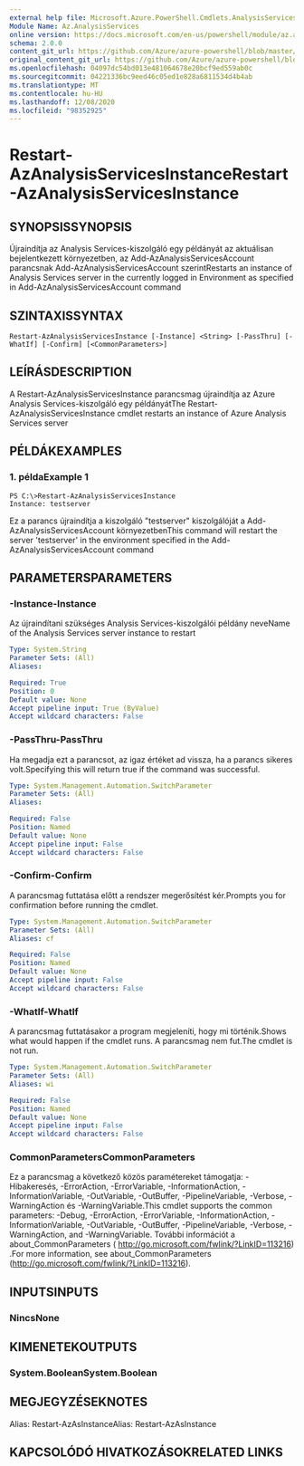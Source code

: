 ```yaml
---
external help file: Microsoft.Azure.PowerShell.Cmdlets.AnalysisServices.Dataplane.dll-Help.xml
Module Name: Az.AnalysisServices
online version: https://docs.microsoft.com/en-us/powershell/module/az.analysisservices/restart-azanalysisservicesinstance
schema: 2.0.0
content_git_url: https://github.com/Azure/azure-powershell/blob/master/src/AnalysisServices/AnalysisServices/help/Restart-AzAnalysisServicesInstance.md
original_content_git_url: https://github.com/Azure/azure-powershell/blob/master/src/AnalysisServices/AnalysisServices/help/Restart-AzAnalysisServicesInstance.md
ms.openlocfilehash: 04097dc54bd013e481064678e20bcf9ed559ab0c
ms.sourcegitcommit: 04221336bc9eed46c05ed1e828a6811534d4b4ab
ms.translationtype: MT
ms.contentlocale: hu-HU
ms.lasthandoff: 12/08/2020
ms.locfileid: "98352925"
---
```

# <span data-ttu-id="f3910-101">Restart-AzAnalysisServicesInstance</span><span class="sxs-lookup"><span data-stu-id="f3910-101">Restart-AzAnalysisServicesInstance</span></span>

## <span data-ttu-id="f3910-102">SYNOPSIS</span><span class="sxs-lookup"><span data-stu-id="f3910-102">SYNOPSIS</span></span>
<span data-ttu-id="f3910-103">Újraindítja az Analysis Services-kiszolgáló egy példányát az aktuálisan bejelentkezett környezetben, az Add-AzAnalysisServicesAccount parancsnak Add-AzAnalysisServicesAccount szerint</span><span class="sxs-lookup"><span data-stu-id="f3910-103">Restarts an instance of Analysis Services server in the currently logged in Environment as specified in Add-AzAnalysisServicesAccount command</span></span>

## <span data-ttu-id="f3910-104">SZINTAXIS</span><span class="sxs-lookup"><span data-stu-id="f3910-104">SYNTAX</span></span>

```
Restart-AzAnalysisServicesInstance [-Instance] <String> [-PassThru] [-WhatIf] [-Confirm] [<CommonParameters>]
```

## <span data-ttu-id="f3910-105">LEÍRÁS</span><span class="sxs-lookup"><span data-stu-id="f3910-105">DESCRIPTION</span></span>
<span data-ttu-id="f3910-106">A Restart-AzAnalysisServicesInstance parancsmag újraindítja az Azure Analysis Services-kiszolgáló egy példányát</span><span class="sxs-lookup"><span data-stu-id="f3910-106">The Restart-AzAnalysisServicesInstance cmdlet restarts an instance of Azure Analysis Services server</span></span>

## <span data-ttu-id="f3910-107">PÉLDÁK</span><span class="sxs-lookup"><span data-stu-id="f3910-107">EXAMPLES</span></span>

### <span data-ttu-id="f3910-108">1. példa</span><span class="sxs-lookup"><span data-stu-id="f3910-108">Example 1</span></span>
```
PS C:\>Restart-AzAnalysisServicesInstance
Instance: testserver
```

<span data-ttu-id="f3910-109">Ez a parancs újraindítja a kiszolgáló "testserver" kiszolgálóját a Add-AzAnalysisServicesAccount környezetben</span><span class="sxs-lookup"><span data-stu-id="f3910-109">This command will restart the server 'testserver' in the environment specified in the Add-AzAnalysisServicesAccount command</span></span>

## <span data-ttu-id="f3910-110">PARAMETERS</span><span class="sxs-lookup"><span data-stu-id="f3910-110">PARAMETERS</span></span>

### <span data-ttu-id="f3910-111">-Instance</span><span class="sxs-lookup"><span data-stu-id="f3910-111">-Instance</span></span>
<span data-ttu-id="f3910-112">Az újraindítani szükséges Analysis Services-kiszolgálói példány neve</span><span class="sxs-lookup"><span data-stu-id="f3910-112">Name of the Analysis Services server instance to restart</span></span>

```yaml
Type: System.String
Parameter Sets: (All)
Aliases:

Required: True
Position: 0
Default value: None
Accept pipeline input: True (ByValue)
Accept wildcard characters: False
```

### <span data-ttu-id="f3910-113">-PassThru</span><span class="sxs-lookup"><span data-stu-id="f3910-113">-PassThru</span></span>
<span data-ttu-id="f3910-114">Ha megadja ezt a parancsot, az igaz értéket ad vissza, ha a parancs sikeres volt.</span><span class="sxs-lookup"><span data-stu-id="f3910-114">Specifying this will return true if the command was successful.</span></span>

```yaml
Type: System.Management.Automation.SwitchParameter
Parameter Sets: (All)
Aliases:

Required: False
Position: Named
Default value: None
Accept pipeline input: False
Accept wildcard characters: False
```

### <span data-ttu-id="f3910-115">-Confirm</span><span class="sxs-lookup"><span data-stu-id="f3910-115">-Confirm</span></span>
<span data-ttu-id="f3910-116">A parancsmag futtatása előtt a rendszer megerősítést kér.</span><span class="sxs-lookup"><span data-stu-id="f3910-116">Prompts you for confirmation before running the cmdlet.</span></span>

```yaml
Type: System.Management.Automation.SwitchParameter
Parameter Sets: (All)
Aliases: cf

Required: False
Position: Named
Default value: None
Accept pipeline input: False
Accept wildcard characters: False
```

### <span data-ttu-id="f3910-117">-WhatIf</span><span class="sxs-lookup"><span data-stu-id="f3910-117">-WhatIf</span></span>
<span data-ttu-id="f3910-118">A parancsmag futtatásakor a program megjeleníti, hogy mi történik.</span><span class="sxs-lookup"><span data-stu-id="f3910-118">Shows what would happen if the cmdlet runs.</span></span>
<span data-ttu-id="f3910-119">A parancsmag nem fut.</span><span class="sxs-lookup"><span data-stu-id="f3910-119">The cmdlet is not run.</span></span>

```yaml
Type: System.Management.Automation.SwitchParameter
Parameter Sets: (All)
Aliases: wi

Required: False
Position: Named
Default value: None
Accept pipeline input: False
Accept wildcard characters: False
```

### <span data-ttu-id="f3910-120">CommonParameters</span><span class="sxs-lookup"><span data-stu-id="f3910-120">CommonParameters</span></span>
<span data-ttu-id="f3910-121">Ez a parancsmag a következő közös paramétereket támogatja: -Hibakeresés, -ErrorAction, -ErrorVariable, -InformationAction, -InformationVariable, -OutVariable, -OutBuffer, -PipelineVariable, -Verbose, -WarningAction és -WarningVariable.</span><span class="sxs-lookup"><span data-stu-id="f3910-121">This cmdlet supports the common parameters: -Debug, -ErrorAction, -ErrorVariable, -InformationAction, -InformationVariable, -OutVariable, -OutBuffer, -PipelineVariable, -Verbose, -WarningAction, and -WarningVariable.</span></span> <span data-ttu-id="f3910-122">További információt a about_CommonParameters ( http://go.microsoft.com/fwlink/?LinkID=113216) .</span><span class="sxs-lookup"><span data-stu-id="f3910-122">For more information, see about_CommonParameters (http://go.microsoft.com/fwlink/?LinkID=113216).</span></span>

## <span data-ttu-id="f3910-123">INPUTS</span><span class="sxs-lookup"><span data-stu-id="f3910-123">INPUTS</span></span>

### <span data-ttu-id="f3910-124">Nincs</span><span class="sxs-lookup"><span data-stu-id="f3910-124">None</span></span>

## <span data-ttu-id="f3910-125">KIMENETEK</span><span class="sxs-lookup"><span data-stu-id="f3910-125">OUTPUTS</span></span>

### <span data-ttu-id="f3910-126">System.Boolean</span><span class="sxs-lookup"><span data-stu-id="f3910-126">System.Boolean</span></span>

## <span data-ttu-id="f3910-127">MEGJEGYZÉSEK</span><span class="sxs-lookup"><span data-stu-id="f3910-127">NOTES</span></span>
<span data-ttu-id="f3910-128">Alias: Restart-AzAsInstance</span><span class="sxs-lookup"><span data-stu-id="f3910-128">Alias: Restart-AzAsInstance</span></span>

## <span data-ttu-id="f3910-129">KAPCSOLÓDÓ HIVATKOZÁSOK</span><span class="sxs-lookup"><span data-stu-id="f3910-129">RELATED LINKS</span></span>
